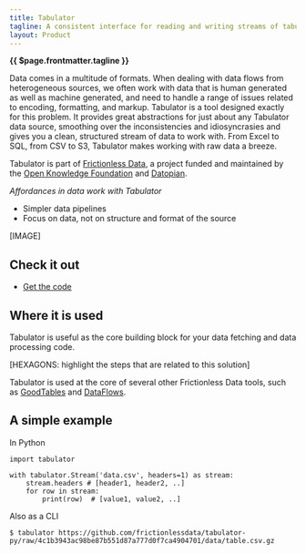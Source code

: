 ```yaml
---
title: Tabulator
tagline: A consistent interface for reading and writing streams of tabular data, in Python and on the command line.
layout: Product
---
```

 
**{{ $page.frontmatter.tagline }}**
 
Data comes in a multitude of formats. When dealing with data flows from heterogeneous sources, we often work with data that is human generated as well as machine generated, and need to handle a range of issues related to encoding, formatting, and markup. Tabulator is a tool designed exactly for this problem. It provides great abstractions for just about any Tabulator data source, smoothing over the inconsistencies and idiosyncrasies and gives you a clean, structured stream of data to work with. From Excel to SQL, from CSV to S3, Tabulator makes working with raw data a breeze.
 
Tabulator is part of [Frictionless Data](https://frictionlessdata.io), a project funded and maintained by the [Open Knowledge Foundation](https://okfn.org) and [Datopian](https://datopian.com).
 
*Affordances in data work with Tabulator*
 
- Simpler data pipelines
- Focus on data, not on structure and format of the source
 
[IMAGE]
 
## Check it out
 
- [Get the code](https://github.com/frictionlessdata/tabulator-py)
 
## Where it is used
 
Tabulator is useful as the core building block for your data fetching and data processing code.
 
[HEXAGONS: highlight the steps that are related to this solution]
 
Tabulator is used at the core of several other Frictionless Data tools, such as [GoodTables](https://frictionlessdata.io/goodtables) and [DataFlows](https://frictionlessdata.io/data-flows).
 
## A simple example
 
In Python
 
```
import tabulator
 
with tabulator.Stream('data.csv', headers=1) as stream:
    stream.headers # [header1, header2, ..]
    for row in stream:
        print(row)  # [value1, value2, ..]
```
 
Also as a CLI
 
```
$ tabulator https://github.com/frictionlessdata/tabulator-py/raw/4c1b3943ac98be87b551d87a777d0f7ca4904701/data/table.csv.gz
```
